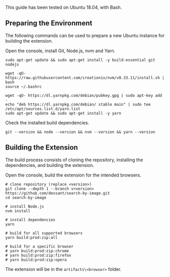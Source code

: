 This guide has been tested on Ubuntu 18.04, with Bash.

## Preparing the Environment

The following commands can be used to prepare a new Ubuntu instance
for building the extension.

Open the console, install Git, Node.js, nvm and Yarn.

```shell
sudo apt-get update && sudo apt-get install -y build-essential git nodejs

wget -qO- https://raw.githubusercontent.com/creationix/nvm/v0.33.11/install.sh | bash
source ~/.bashrc

wget -qO- https://dl.yarnpkg.com/debian/pubkey.gpg | sudo apt-key add -
echo "deb https://dl.yarnpkg.com/debian/ stable main" | sudo tee /etc/apt/sources.list.d/yarn.list
sudo apt-get update && sudo apt-get install -y yarn
```

Check the installed build dependencies.

```shell
git --version && node --version && nvm --version && yarn --version
```

## Building the Extension

The build process consists of cloning the repository,
installing the dependencies, and building the extension.

Open the console, build the extension for the intended browsers.

```shell
# clone repository (replace <version>)
git clone --depth 1 --branch v<version> https://github.com/dessant/search-by-image.git
cd search-by-image

# install Node.js
nvm install

# install dependencies
yarn

# build for all supported browsers
yarn build:prod:zip:all

# build for a specific browser
# yarn build:prod:zip:chrome
# yarn build:prod:zip:firefox
# yarn build:prod:zip:opera
```

The extension will be in the `artifacts\<browser>` folder.
